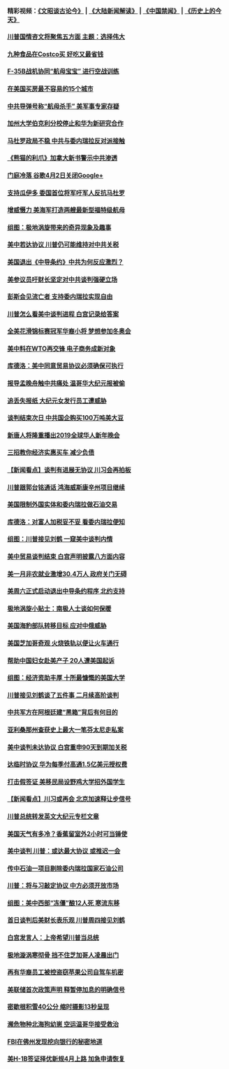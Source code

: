 #### 精彩视频：[《文昭谈古论今》](https://github.com/gfw-breaker/wenzhao) | [《大陆新闻解读》](https://github.com/gfw-breaker/ntdtv-comedy) | [《中国禁闻》](https://github.com/gfw-breaker/ntdtv-news) | [《历史上的今天》](https://github.com/gfw-breaker/today-in-history) 

#### [川普国情咨文将聚焦五方面 主题：选择伟大](../pages/nsc412/n11021501.md?t=02031503) 

#### [九种食品在Costco买 好吃又最省钱](../pages/nsc412/n11013272.md?t=02031503) 

#### [F-35B战机协同“航母宝宝” 进行空战训练](../pages/nsc412/n11020866.md?t=02031503) 

#### [在美国买房最不容易的15个城市](../pages/nsc412/n11019708.md?t=02031503) 

#### [中共导弹号称“航母杀手” 美军事专家存疑](../pages/nsc412/n11021488.md?t=02031503) 

#### [加州大学伯克利分校停止和华为新研究合作](../pages/nsc412/n11021086.md?t=02031503) 

#### [马杜罗政局不稳 中共与委内瑞拉反对派接触](../pages/nsc412/n11020719.md?t=02031503) 

#### [《熊猫的利爪》加拿大新书警示中共渗透](../pages/nsc412/n11020739.md?t=02031503) 

#### [门庭冷落 谷歌4月2日关闭Google+](../pages/nsc412/n11020806.md?t=02031503) 

#### [支持瓜伊多 委国首位将军吁军人反抗马杜罗](../pages/nsc412/n11020776.md?t=02031503) 

#### [增威慑力 美海军打造两艘最新型福特级航母](../pages/nsc412/n11020744.md?t=02031503) 

#### [组图：极地涡旋带来的奇异现象及趣事](../pages/nsc412/n11020731.md?t=02031503) 

#### [美中若达协议 川普仍可能维持对中共关税](../pages/nsc412/n11020625.md?t=02031503) 

#### [美国退出《中导条约》中共为何反应激烈？](../pages/nsc412/n11020569.md?t=02031503) 

#### [美参议员吁财长坚定对中共谈判强硬立场](../pages/nsc412/n11020440.md?t=02031503) 

#### [彭斯会见流亡者 支持委内瑞拉实现自由](../pages/nsc412/n11020031.md?t=02031503) 

#### [川普怎么看美中谈判进程 白宫记录给答案](../pages/nsc412/n11019682.md?t=02031503) 

#### [全美花滑锦标赛冠军华裔小将  梦想参加冬奥会](../pages/nsc412/n11019761.md?t=02031503) 

#### [美中料在WTO再交锋 电子商务成新对象](../pages/nsc412/n11018959.md?t=02031503) 

#### [库德洛：美中同意贸易协议必须确保可执行](../pages/nsc412/n11019036.md?t=02031503) 

#### [报导孟晚舟触中共痛处 温哥华大纪元报被偷](../pages/nsc412/n11019232.md?t=02031503) 

#### [追丢失报纸 大纪元女发行员工遭威胁](../pages/nsc412/n11019384.md?t=02031503) 

#### [谈判结束次日 中共国企购买100万吨美大豆](../pages/nsc412/n11019167.md?t=02031503) 

#### [新唐人将隆重播出2019全球华人新年晚会](../pages/nsc412/n11016043.md?t=02031503) 

#### [三招教你经济实惠买车 减少负债](../pages/nsc412/n11018732.md?t=02031503) 

#### [【新闻看点】谈判有进展无协议 川习会再拍板](../pages/nsc412/n11018718.md?t=02031503) 

#### [川普跟郭台铭通话 鸿海威斯康辛州项目继续](../pages/nsc412/n11018841.md?t=02031503) 

#### [美国限制外国实体和委内瑞拉做石油交易](../pages/nsc412/n11018353.md?t=02031503) 

#### [库德洛：对富人加税妥不妥 看委内瑞拉便知](../pages/nsc412/n11018735.md?t=02031503) 

#### [组图：川普接见刘鹤 一窥美中谈判内情](../pages/nsc412/n11018301.md?t=02031503) 

#### [美中贸易谈判结束 白宫声明披露八方面内容](../pages/nsc412/n11018681.md?t=02031503) 

#### [美一月非农就业激增30.4万人 政府关门无碍](../pages/nsc412/n11018450.md?t=02031503) 

#### [美周六正式启动退出中导条约程序 北约支持](../pages/nsc412/n11018405.md?t=02031503) 

#### [极地涡旋小贴士：南极人士谈如何保暖](../pages/nsc412/n11017984.md?t=02031503) 

#### [美国海豹部队转移目标 应对中俄威胁](../pages/nsc412/n11017801.md?t=02031503) 

#### [美国芝加哥奇观 火烧铁轨以便让火车通行](../pages/nsc412/n11017196.md?t=02031503) 

#### [帮助中国妇女赴美产子 20人遭美国起诉](../pages/nsc412/n11017068.md?t=02031503) 

#### [组图：经济资助丰厚 十所最慷慨的美国大学](../pages/nsc412/n11016519.md?t=02031503) 

#### [川普接见刘鹤谈了五件事 二月续高阶谈判](../pages/nsc412/n11016767.md?t=02031503) 

#### [中共军方在阿根廷建“黑箱”背后有何目的](../pages/nsc412/n11016689.md?t=02031503) 

#### [亚利桑那州查获史上最大一笔芬太尼走私案](../pages/nsc412/n11016442.md?t=02031503) 

#### [美中谈判未达协议 白宫重申90天到期加关税](../pages/nsc412/n11016604.md?t=02031503) 

#### [达临时协议 华为每季付高通1.5亿美元授权费](../pages/nsc412/n11016503.md?t=02031503) 

#### [打击假签证 美移民局设野鸡大学招外国学生](../pages/nsc412/n11016378.md?t=02031503) 

#### [【新闻看点】川习或再会 北京加速释让步信号](../pages/nsc412/n11016108.md?t=02031503) 

#### [川普总统转发英文大纪元专栏文章](../pages/nsc412/n11016258.md?t=02031503) 

#### [美国天气有多冷？香蕉留室外2小时可当锤使](../pages/nsc412/n11016264.md?t=02031503) 

#### [美中谈判 川普：或达最大协议 或推迟一会](../pages/nsc412/n11016270.md?t=02031503) 

#### [传中石油一项目剔除委内瑞拉国家石油公司](../pages/nsc412/n11015982.md?t=02031503) 

#### [川普：将与习敲定协议 中方必须开放市场](../pages/nsc412/n11015814.md?t=02031503) 

#### [组图：美中西部“冻僵”酿12人死 寒流东移](../pages/nsc412/n11015675.md?t=02031503) 

#### [首日谈判后美财长表乐观 川普周四接见刘鹤](../pages/nsc412/n11015436.md?t=02031503) 

#### [白宫发言人：上帝希望川普当总统](../pages/nsc412/n11015016.md?t=02031503) 

#### [极地漩涡寒彻骨 挡不住芝加哥人凌晨出门](../pages/nsc412/n11014521.md?t=02031503) 

#### [再有华裔员工被控盗窃苹果公司自驾车机密](../pages/nsc412/n11014629.md?t=02031503) 

#### [美联储首次政策声明 释暂停加息的明确信号](../pages/nsc412/n11013829.md?t=02031503) 

#### [密歇根积雪40公分 缩时摄影13秒呈现](../pages/nsc412/n11014064.md?t=02031503) 

#### [濒危物种北海狗幼崽 空运温哥华接受救治](../pages/nsc412/n11014164.md?t=02031503) 

#### [FBI在佛州发现挖向银行的秘密地道](../pages/nsc412/n11013871.md?t=02031503) 

#### [美H-1B签证择优新规4月上路 加急申请恢复](../pages/nsc412/n11013875.md?t=02031503) 

